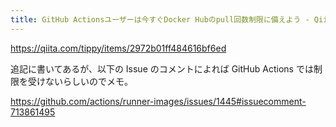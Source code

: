 ```yaml
---
title: GitHub Actionsユーザーは今すぐDocker Hubのpull回数制限に備えよう - Qiita
---
```


https://qiita.com/tippy/items/2972b01ff484616bf6ed

追記に書いてあるが、以下の Issue のコメントによれば GitHub Actions では制限を受けないらしいのでメモ。

https://github.com/actions/runner-images/issues/1445#issuecomment-713861495


